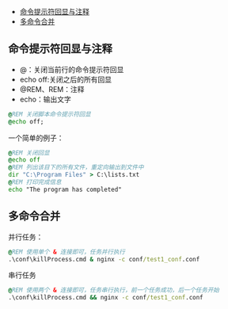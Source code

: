 <!-- START doctoc generated TOC please keep comment here to allow auto update -->
<!-- DON'T EDIT THIS SECTION, INSTEAD RE-RUN doctoc TO UPDATE -->

- [命令提示符回显与注释](#%E5%91%BD%E4%BB%A4%E6%8F%90%E7%A4%BA%E7%AC%A6%E5%9B%9E%E6%98%BE%E4%B8%8E%E6%B3%A8%E9%87%8A)
- [多命令合并](#%E5%A4%9A%E5%91%BD%E4%BB%A4%E5%90%88%E5%B9%B6)

<!-- END doctoc generated TOC please keep comment here to allow auto update -->

## 命令提示符回显与注释

- @：关闭当前行的命令提示符回显
- echo off:关闭之后的所有回显
- @REM、REM：注释
- echo：输出文字

```bat
@REM 关闭脚本命令提示符回显
@echo off;
```

一个简单的例子：

```bat
@REM 关闭回显
@echo off
@REM 列出该目下的所有文件，重定向输出到文件中
dir "C:\Program Files" > C:\lists.txt
@REM 打印完成信息
echo "The program has completed"
```

## 多命令合并

并行任务：

```bat
@REM 使用单个 & 连接即可，任务并行执行
.\conf\killProcess.cmd & nginx -c conf/test1_conf.conf
```

串行任务

```bat
@REM 使用两个 & 连接即可，任务串行执行，前一个任务成功，后一个任务开始
.\conf\killProcess.cmd && nginx -c conf/test1_conf.conf
```
